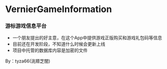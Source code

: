 # VernierGameInformation
### 游标游戏信息平台
- 一个朋友提出的好主意，在这个App中提供游戏正版购买和游戏礼包码等信息
- 目前还在开发阶段，不知道什么时候会更新上线
- 项目中托管的数据库内容是加密的文件

By：tyza66(洮羱芝闇)